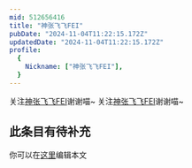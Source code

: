 ```yaml
---
mid: 512656416
title: "神张飞飞FEI"
pubDate: "2024-11-04T11:22:15.172Z"
updatedDate: "2024-11-04T11:22:15.172Z"
profile:
  {
    Nickname: ["神张飞飞FEI"],
  }
---
```


关注[神张飞飞FEI](https://space.bilibili.com/512656416)谢谢喵~ 关注[神张飞飞FEI](https://space.bilibili.com/512656416)谢谢喵~

## 此条目有待补充
你可以在[这里](https://github.com/Yuhanawa/VTuber.ICU/edit/master/src/content/v/神张飞飞FEI/index.md)编辑本文
